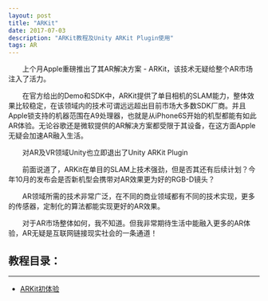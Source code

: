 ```yaml
---
layout: post
title: "ARKit"
date: 2017-07-03
description: "ARKit教程及Unity ARKit Plugin使用"
tags: AR
---
```

　　上个月Apple重磅推出了其AR解决方案 - ARKit，该技术无疑给整个AR市场注入了活力。

　　在官方给出的Demo和SDK中，ARKit提供了单目相机的SLAM能力，整体效果比较稳定，在该领域内的技术可谓远远超出目前市场大多数SDK厂商。并且Apple锁支持的机器范围在A9处理器，也就是从iPhone6S开始的机型都能有如此AR体验。无论谷歌还是微软提供的AR解决方案都受限于其设备，在这方面Apple无疑会加速AR融入生活。

　　对AR及VR领域Unity也立即退出了Unity ARKit Plugin 

　　前面说道了，ARKit在单目的SLAM上技术强劲，但是否其还有后续计划？今年10月的发布会是否新机型会携带对AR效果更为好的RGB-D镜头？

　　AR领域所需的技术非常广泛，在不同的商业领域都有不同的技术实现，更多的传感器，定制化的算法都能实现更好的AR效果。

　　对于AR市场整体如何，我不知道。但我非常期待生活中能融入更多的AR体验，AR无疑是互联网链接现实社会的一条通道！

## 教程目录：
---
* [ARKit初体验](/2017/07/ARKit初体验/)